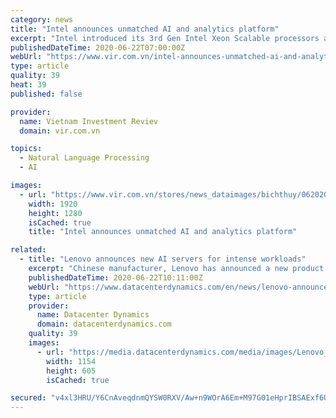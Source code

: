 ```yaml
---
category: news
title: "Intel announces unmatched AI and analytics platform"
excerpt: "Intel introduced its 3rd Gen Intel Xeon Scalable processors and additions to its AI portfolio for data centre, network, and intelligent-edge environments."
publishedDateTime: 2020-06-22T07:00:00Z
webUrl: "https://www.vir.com.vn/intel-announces-unmatched-ai-and-analytics-platform-77188-77188.html"
type: article
quality: 39
heat: 39
published: false

provider:
  name: Vietnam Investment Reviev
  domain: vir.com.vn

topics:
  - Natural Language Processing
  - AI

images:
  - url: "https://www.vir.com.vn/stores/news_dataimages/bichthuy/062020/20/08/5600_Intel-3rd-Gen-Xeon-Scalalbe_composite.jpg?randTime=1592812808"
    width: 1920
    height: 1280
    isCached: true
    title: "Intel announces unmatched AI and analytics platform"

related:
  - title: "Lenovo announces new AI servers for intense workloads"
    excerpt: "Chinese manufacturer, Lenovo has announced a new product line of servers focused on artificial intelligence. The new ThinkSystem SR860 V2 and SR850 V2 servers have been designed for data center customers and feature Intel Xeon processors and support Intel Deep Learning platforms."
    publishedDateTime: 2020-06-22T10:11:00Z
    webUrl: "https://www.datacenterdynamics.com/en/news/lenovo-announces-new-ai-servers-intense-workloads/"
    type: article
    provider:
      name: Datacenter Dynamics
      domain: datacenterdynamics.com
    quality: 39
    images:
      - url: "https://media.datacenterdynamics.com/media/images/Lenovo_ThinkSystem_SR860.2e16d0ba.fill-1200x630.jpg"
        width: 1154
        height: 605
        isCached: true

secured: "v4xl3HRU/Y6CnAveqdnmQYSW0RXV/Aw+n9WOrA6Em+M97G01eHprIBSAExf6URdKOcd/wChCLM9UaeUK7svY3/3lzpZrgxgDMkPnhhE5ZnBcQMFSq1NqZ2gWIHxQ9DRjTMDXZKYKgCZMK3HFZBDVk1JdarZZlCxBftgI4YpMgt5HP3IoXQlt1ECuZAIlHIwJMD4VAIX2E3UEAOFvRArHLvYIWGdi8HDBqeel98R/890WHdHDew01Flqm2maL4HlVX3XMd7ubjALmgRBYjak+rIuoW+n4sMyPxlNIB48qKu7isaxVy48AfRamZ994FIlpQNrBQnV8yoGxPK0ROdG+3A==;2mTAfzPW4Th8gQHlMHw2Mw=="
---
```



